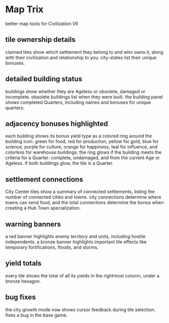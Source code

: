 # Map Trix
better map tools for Civilization VII

## tile ownership details
claimed tiles show which settlement they belong to and who owns it,
along with their civilization and relationship to you.  city-states list
their unique bonuses.

## detailed building status
buildings show whether they are Ageless or obsolete, damaged or
incomplete.  obsolete buildings list when they were built.  the building
panel shows completed Quarters, including names and bonuses for unique
quarters.

## adjacency bonuses highlighted
each building shows its bonus yield type as a colored ring around
the building icon: green for food, red for production, yellow for gold,
blue for science, purple for culture, orange for happiness, teal for
influence, and colorless for warehouse buildings.  the ring glows if the
building meets the criteria for a Quarter: complete, undamaged, and from
the current Age or Ageless.  if both buildings glow, the tile is a
Quarter.

## settlement connections
City Center tiles show a summary of connected settlements, listing the
number of connected cities and towns.  city connections determine where
towns can send food, and the total connections determine the bonus when
creating a Hub Town specialization.

## warning banners
a red banner highlights enemy territory and units, including hostile
independents. a bronze banner highlights important tile effects like
temporary fortifications, floods, and storms.

## yield totals
every tile shows the total of all its yields in the rightmost column,
under a bronze hexagon.

## bug fixes
the city growth mode now shows cursor feedback during tile selection.
fixes a bug in the base game.
